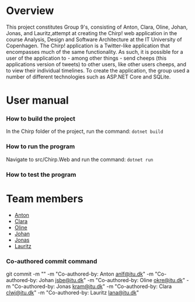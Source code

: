# Overview
This project constitutes Group 9's, consisting of Anton, Clara, Oline, Johan, Jonas, and Lauritz,attempt at creating the Chirp! web application in the course Analysis, Design and Software Architecture at the IT University of Copenhagen. The Chirp! application is a Twitter-like application that encompasses much of the same functionality. As such, it is possible for a user of the application to - among other things - send cheeps (this applications version of tweets) to other users, like other users cheeps, and to view their individual timelines. To create the application, the group used a number of different technologies such as ASP.NET Core and SQLite.

# User manual

### How to build the project
In the Chirp folder of the project, run the command: `dotnet build`

### How to run the program
Navigate to src/Chirp.Web and run the command: `dotnet run`

### How to test the program

# Team members
- [Anton](https://github.com/AntonFriis)
- [Clara](https://github.com/ClaraWJ)
- [Oline](https://github.com/olinesk)
- [Johan](https://github.com/JohanSandager)
- [Jonas](https://github.com/JKramer91)
- [Lauritz](https://github.com/lanaitu)


### Co-authored commit command

git commit -m "<Commit message>" -m "Co-authored-by: Anton <anlf@itu.dk>" -m "Co-authored-by: Johan <jsbe@itu.dk>" -m "Co-authored-by: Oline <okre@itu.dk>" -m "Co-authored-by: Jonas <kram@itu.dk>" -m "Co-authored-by: Clara <clwj@itu.dk>" -m "Co-authored-by: Lauritz <lana@itu.dk>"